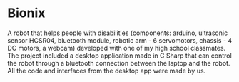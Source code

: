 # Bionix
A robot that helps people with disabilities (components: arduino, ultrasonic sensor HCSR04,
bluetooth module, robotic arm - 6 servomotors, chassis - 4 DC motors, a webcam)
developed with one of my high school classmates. The project included a desktop
application made in C Sharp that can control the robot through a bluetooth connection
between the laptop and the robot. All the code and interfaces from the desktop app
were made by us.
